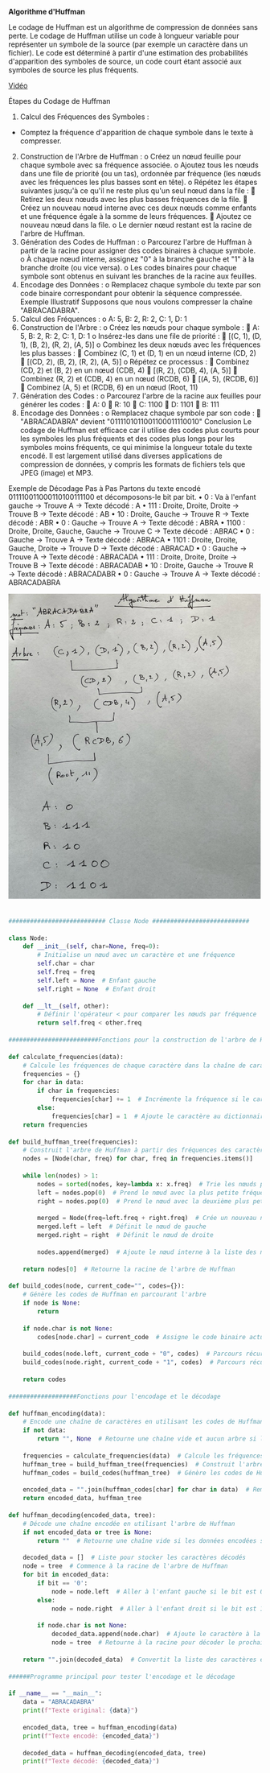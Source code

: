 **Algorithme d'Huffman**


Le codage de Huffman est un algorithme de compression de données sans perte. Le codage de Huffman utilise un code à longueur variable pour représenter un symbole de la source (par exemple un caractère dans un fichier). Le code est déterminé à partir d'une estimation des probabilités d'apparition des symboles de source, un code court étant associé aux symboles de source les plus fréquents. 

[Vidéo](https://www.youtube.com/watch?v=JsTptu56GM8&t=346s)

Étapes du Codage de Huffman
1.	Calcul des Fréquences des Symboles :
-	Comptez la fréquence d'apparition de chaque symbole dans le texte à compresser.
2.	Construction de l'Arbre de Huffman :
o	Créez un nœud feuille pour chaque symbole avec sa fréquence associée.
o	Ajoutez tous les nœuds dans une file de priorité (ou un tas), ordonnée par fréquence (les nœuds avec les fréquences les plus basses sont en tête).
o	Répétez les étapes suivantes jusqu'à ce qu'il ne reste plus qu'un seul nœud dans la file :
	Retirez les deux nœuds avec les plus basses fréquences de la file.
	Créez un nouveau nœud interne avec ces deux nœuds comme enfants et une fréquence égale à la somme de leurs fréquences.
	Ajoutez ce nouveau nœud dans la file.
o	Le dernier nœud restant est la racine de l'arbre de Huffman.
3.	Génération des Codes de Huffman :
o	Parcourez l'arbre de Huffman à partir de la racine pour assigner des codes binaires à chaque symbole.
o	À chaque nœud interne, assignez "0" à la branche gauche et "1" à la branche droite (ou vice versa).
o	Les codes binaires pour chaque symbole sont obtenus en suivant les branches de la racine aux feuilles.
4.	Encodage des Données :
o	Remplacez chaque symbole du texte par son code binaire correspondant pour obtenir la séquence compressée.
Exemple Illustratif
Supposons que nous voulons compresser la chaîne "ABRACADABRA".
1.	Calcul des Fréquences :
o	A: 5, B: 2, R: 2, C: 1, D: 1
2.	Construction de l'Arbre :
o	Créez les nœuds pour chaque symbole :
	A: 5, B: 2, R: 2, C: 1, D: 1
o	Insérez-les dans une file de priorité :
	[(C, 1), (D, 1), (B, 2), (R, 2), (A, 5)]
o	Combinez les deux nœuds avec les fréquences les plus basses :
	Combinez (C, 1) et (D, 1) en un nœud interne (CD, 2)
	[(CD, 2), (B, 2), (R, 2), (A, 5)]
o	Répétez ce processus :
	Combinez (CD, 2) et (B, 2) en un nœud (CDB, 4)
	[(R, 2), (CDB, 4), (A, 5)]
	Combinez (R, 2) et (CDB, 4) en un nœud (RCDB, 6)
	[(A, 5), (RCDB, 6)]
	Combinez (A, 5) et (RCDB, 6) en un nœud (Root, 11)
3.	Génération des Codes :
o	Parcourez l'arbre de la racine aux feuilles pour générer les codes :
	A: 0
	R: 10
	C: 1100
	D: 1101
	B: 111
4.	Encodage des Données :
o	Remplacez chaque symbole par son code :
	"ABRACADABRA" devient "0111101011001100011110010"
Conclusion
Le codage de Huffman est efficace car il utilise des codes plus courts pour les symboles les plus fréquents et des codes plus longs pour les symboles moins fréquents, ce qui minimise la longueur totale du texte encodé. Il est largement utilisé dans diverses applications de compression de données, y compris les formats de fichiers tels que JPEG (image) et MP3.
 
Exemple de Décodage Pas à Pas
Partons du texte encodé 011110011000110100111100 et décomposons-le bit par bit.
•	0 : Va à l'enfant gauche → Trouve A → Texte décodé : A
•	111 : Droite, Droite, Droite → Trouve B → Texte décodé : AB
•	10 : Droite, Gauche → Trouve R → Texte décodé : ABR
•	0 : Gauche → Trouve A → Texte décodé : ABRA
•	1100 : Droite, Droite, Gauche, Gauche → Trouve C → Texte décodé : ABRAC
•	0 : Gauche → Trouve A → Texte décodé : ABRACA
•	1101 : Droite, Droite, Gauche, Droite → Trouve D → Texte décodé : ABRACAD
•	0 : Gauche → Trouve A → Texte décodé : ABRACADA
•	111 : Droite, Droite, Droite → Trouve B → Texte décodé : ABRACADAB
•	10 : Droite, Gauche → Trouve R → Texte décodé : ABRACADABR
•	0 : Gauche → Trouve A → Texte décodé : ABRACADABRA


<img src="assets/Huffman.jpg">


```Python

########################### Classe Node ###########################

class Node:
    def __init__(self, char=None, freq=0):
        # Initialise un nœud avec un caractère et une fréquence
        self.char = char
        self.freq = freq
        self.left = None  # Enfant gauche
        self.right = None  # Enfant droit

    def __lt__(self, other):
        # Définir l'opérateur < pour comparer les nœuds par fréquence
        return self.freq < other.freq

#########################Fonctions pour la construction de l'arbre de Huffman et les codes#######

def calculate_frequencies(data):
    # Calcule les fréquences de chaque caractère dans la chaîne de caractères donnée
    frequencies = {}
    for char in data:
        if char in frequencies:
            frequencies[char] += 1  # Incrémente la fréquence si le caractère est déjà dans le dictionnaire
        else:
            frequencies[char] = 1  # Ajoute le caractère au dictionnaire avec une fréquence de 1
    return frequencies

def build_huffman_tree(frequencies):
    # Construit l'arbre de Huffman à partir des fréquences des caractères
    nodes = [Node(char, freq) for char, freq in frequencies.items()]
    
    while len(nodes) > 1:
        nodes = sorted(nodes, key=lambda x: x.freq)  # Trie les nœuds par fréquence
        left = nodes.pop(0)  # Prend le nœud avec la plus petite fréquence
        right = nodes.pop(0)  # Prend le nœud avec la deuxième plus petite fréquence
        
        merged = Node(freq=left.freq + right.freq)  # Crée un nouveau nœud interne avec la somme des fréquences
        merged.left = left  # Définit le nœud de gauche
        merged.right = right  # Définit le nœud de droite
        
        nodes.append(merged)  # Ajoute le nœud interne à la liste des nœuds
    
    return nodes[0]  # Retourne la racine de l'arbre de Huffman

def build_codes(node, current_code="", codes={}):
    # Génère les codes de Huffman en parcourant l'arbre
    if node is None:
        return

    if node.char is not None:
        codes[node.char] = current_code  # Assigne le code binaire actuel au caractère

    build_codes(node.left, current_code + "0", codes)  # Parcours récursif pour l'enfant gauche
    build_codes(node.right, current_code + "1", codes)  # Parcours récursif pour l'enfant droit

    return codes

###################Fonctions pour l'encodage et le décodage

def huffman_encoding(data):
    # Encode une chaîne de caractères en utilisant les codes de Huffman
    if not data:
        return "", None  # Retourne une chaîne vide et aucun arbre si les données sont vides

    frequencies = calculate_frequencies(data)  # Calcule les fréquences des caractères
    huffman_tree = build_huffman_tree(frequencies)  # Construit l'arbre de Huffman
    huffman_codes = build_codes(huffman_tree)  # Génère les codes de Huffman

    encoded_data = "".join(huffman_codes[char] for char in data)  # Remplace chaque caractère par son code binaire
    return encoded_data, huffman_tree

def huffman_decoding(encoded_data, tree):
    # Décode une chaîne encodée en utilisant l'arbre de Huffman
    if not encoded_data or tree is None:
        return ""  # Retourne une chaîne vide si les données encodées sont vides ou s'il n'y a pas d'arbre

    decoded_data = []  # Liste pour stocker les caractères décodés
    node = tree  # Commence à la racine de l'arbre de Huffman
    for bit in encoded_data:
        if bit == '0':
            node = node.left  # Aller à l'enfant gauche si le bit est 0
        else:
            node = node.right  # Aller à l'enfant droit si le bit est 1

        if node.char is not None:
            decoded_data.append(node.char)  # Ajoute le caractère à la liste si un nœud feuille est atteint
            node = tree  # Retourne à la racine pour décoder le prochain caractère

    return "".join(decoded_data)  # Convertit la liste des caractères en chaîne et la retourne

######Programme principal pour tester l'encodage et le décodage

if __name__ == "__main__":
    data = "ABRACADABRA"
    print(f"Texte original: {data}")

    encoded_data, tree = huffman_encoding(data)
    print(f"Texte encodé: {encoded_data}")

    decoded_data = huffman_decoding(encoded_data, tree)
    print(f"Texte décodé: {decoded_data}")


```

